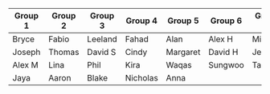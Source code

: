 <!--

Group 1	    Group 2	    Group 3	    Group 4	    Group 5	    Group 6	    Group 7
Bryce	    Fabio	    Leeland	    Fahad	    Alan	    Alex H	    Michael
Joseph	    Thomas	    David S	    Cindy	    Margaret	David H	    Jesse
Alex M	    Lina	    Phil	    Kira	    Waqas	    Sungwoo	    Tanner
Jaya	    Aaron	    Blake	    Nicholas	Anna		

-->

| Group 1| Group 2 | Group 3 | Group 4 | Group 5 | Group 6 | Group 7 |
| ----- | ----- | ----- | ----- | ----- | ----- | ----- |
| Bryce  | Fabio | Leeland | Fahad | Alan | Alex H | Michael |
| Joseph  | Thomas | David S | Cindy | Margaret | David H | Jesse |
| Alex M  | Lina | Phil | Kira | Waqas | Sungwoo | Tanner
| Jaya  | Aaron | Blake | Nicholas | Anna |

